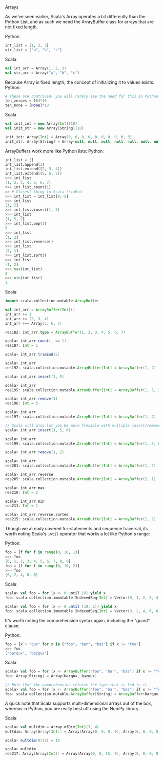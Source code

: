 Arrays

As we've seen earlier, Scala's Array operates a bit differently than the Python List, and as such we need the ArrayBuffer class for arrays that are not fixed length. 

Python:
```python
int_list = [1, 2, 3]
str_list = ["a", "b", "c"]
```

Scala: 
```scala
val int_arr = Array(1, 2, 3)
val str_arr = Array("a", "b", "c")
```

Because Array is fixed length, the concept of initializing it to values exists: 
Python: 
```python
# These are contrived- you will rarely see the need for this in Python outside of NumPy
ten_zeroes = [0]*10
ten_none = [None]*10
```

Scala
```scala
val init_int = new Array[Int](10)
val init_str = new Array[String](10)

init_int: Array[Int] = Array(0, 0, 0, 0, 0, 0, 0, 0, 0, 0)
init_str: Array[String] = Array(null, null, null, null, null, null, null, null, null, null)
```

ArrayBuffers work more like Python lists: 
Python:
```python
int_list = []
int_list.append(1)
int_list.extend([2, 3, 4])
int_list.extend((5, 6, 7))
>>> int_list
[1, 2, 3, 4, 5, 6, 7]
>>> int_list.count(1)
>> # Closest thing to Scala trimEnd
>>> int_list = int_list[0:-5]
>>> int_list
[1, 2]
>>> int_list.insert(1, 5)
>>> int_list
[1, 5, 2]
>>> int_list.pop(1)
5
>>> int_list
[1, 2]
>>> int_list.reverse()
>>> int_list
[2, 1]
>>> int_list.sort()
>>> int_list
[1, 2]
>>> max(int_list)
2
>>> min(int_list)
1
```


Scala: 
```scala
import scala.collection.mutable.ArrayBuffer

val int_arr = ArrayBuffer[Int]()
int_arr += 1
int_arr += (2, 3, 4)
int_arr ++= Array(5, 6, 7)

res182: int_arr.type = ArrayBuffer(1, 2, 3, 4, 5, 6, 7)

scala> int_arr.count(_ == 1)
res187: Int = 1

scala> int_arr.trimEnd(5)

scala> int_arr
res192: scala.collection.mutable.ArrayBuffer[Int] = ArrayBuffer(1, 2)

scala> int_arr.insert(1, 5)

scala> int_arr
res195: scala.collection.mutable.ArrayBuffer[Int] = ArrayBuffer(1, 5, 2)

scala> int_arr.remove(1)
res196: Int = 5

scala> int_arr
res197: scala.collection.mutable.ArrayBuffer[Int] = ArrayBuffer(1, 2)

// Scala will also let you be more flexible with multiple insert/remove
scala> int_arr.insert(1, 5, 6)

scala> int_arr
res199: scala.collection.mutable.ArrayBuffer[Int] = ArrayBuffer(1, 5, 6, 2)

scala> int_arr.remove(1, 2)

scala> int_arr
res201: scala.collection.mutable.ArrayBuffer[Int] = ArrayBuffer(1, 2)

scala> int_arr.reverse
res205: scala.collection.mutable.ArrayBuffer[Int] = ArrayBuffer(2, 1)

scala> int_arr.max
res210: Int = 2

scala> int_arr.min
res211: Int = 1

scala> int_arr.reverse.sorted
res215: scala.collection.mutable.ArrayBuffer[Int] = ArrayBuffer(1, 2)
```

Though we already covered for-statements and sequence traversal, its worth noting Scala's `until` operator that works a lot like Python's range: 

Python:
```python
foo = [f for f in range(0, 10, 1)]
>>> foo
[0, 1, 2, 3, 4, 5, 6, 7, 8, 9]
foo = [f for f in range(0, 10, 2)]
>>> foo
[0, 2, 4, 6, 8]
```

Scala: 
```scala
scala> val foo = for (x <- 0 until 10) yield x
foo: scala.collection.immutable.IndexedSeq[Int] = Vector(0, 1, 2, 3, 4, 5, 6, 7, 8, 9)

scala> val foo = for (x <- 0 until (10, 2)) yield x
foo: scala.collection.immutable.IndexedSeq[Int] = Vector(0, 2, 4, 6, 8)
```

It's worth noting the comprehension syntax again, including the "guard" clause: 

Python:
```python
foo = [x + "qux" for x in ["foo", "bar", "baz"] if x != "foo"]
>>> foo
['barqux', 'bazqux']
```

Scala: 
```scala
scala> val foo = for (x <- ArrayBuffer("foo", "bar", "baz") if x != "foo") yield x + "qux"
foo: Array[String] = Array(barqux, bazqux)

// Note that the comprehension returns the type that is fed to it
scala> val foo = for (x <- ArrayBuffer("foo", "bar", "baz") if x != "foo") yield x + "qux"
foo: scala.collection.mutable.ArrayBuffer[String] = ArrayBuffer(barqux, bazqux)
```

A quick note that Scala supports multi-dimensional arrays out of the box, whereas in Python, you are really best off using the NumPy library. 

Scala: 
```scala
scala> val multdim = Array.ofDim[Int](3, 4)
multdim: Array[Array[Int]] = Array(Array(0, 0, 0, 0), Array(0, 0, 0, 0), Array(0, 0, 0, 0))

scala> multdim(0)(2) = 15

scala> multdim
res217: Array[Array[Int]] = Array(Array(0, 0, 15, 0), Array(0, 0, 0, 0), Array(0, 0, 0, 0))
```
